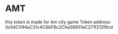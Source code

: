 # AMT
this token is made for Am city game
Token address: 0x54C094aC31c4C6bF8c2CAa58901aC271f212f9cd
